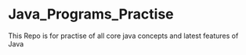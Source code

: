 # Java_Programs_Practise
This Repo is for practise of all core java concepts and latest features of Java

